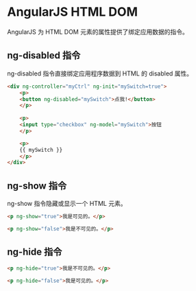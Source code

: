 # AngularJS HTML DOM

AngularJS 为 HTML DOM 元素的属性提供了绑定应用数据的指令。

## ng-disabled 指令

ng-disabled 指令直接绑定应用程序数据到 HTML 的 disabled 属性。

```html
<div ng-controller="myCtrl" ng-init="mySwitch=true">
	<p>
	<button ng-disabled="mySwitch">点我!</button>
	</p>
	
	<p>
	<input type="checkbox" ng-model="mySwitch">按钮
	</p>

	<p>
	{{ mySwitch }}
	</p>
</div>
```

## ng-show 指令

ng-show 指令隐藏或显示一个 HTML 元素。

```html
<p ng-show="true">我是可见的。</p>

<p ng-show="false">我是不可见的。</p>
```

## ng-hide 指令

```html
<p ng-hide="true">我是不可见的。</p>

<p ng-hide="false">我是可见的。</p>
```